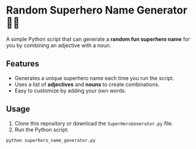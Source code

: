 # Random Superhero Name Generator 🦸‍♂️

A simple Python script that can generate a **random fun superhero name** for you by combining an adjective with a noun.

## Features

- Generates a unique superhero name each time you run the script.
- Uses a list of **adjectives** and **nouns** to create combinations.
- Easy to customize by adding your own words.

## Usage

1. Clone this repository or download the `SuperHeroGenerator.py` file.
2. Run the Python script:

```bash
python superhero_name_generator.py
